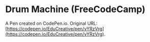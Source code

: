 # Drum Machine (FreeCodeCamp)

A Pen created on CodePen.io. Original URL: [https://codepen.io/EduCreative/pen/vYRzVrg](https://codepen.io/EduCreative/pen/vYRzVrg).

